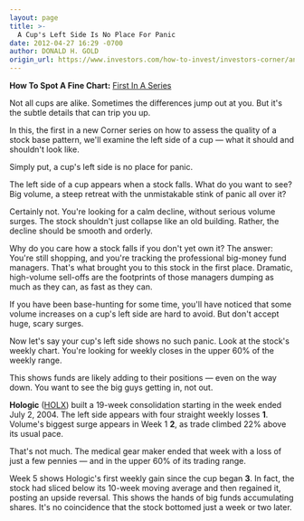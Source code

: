 ```yaml
---
layout: page
title: >-
  A Cup's Left Side Is No Place For Panic
date: 2012-04-27 16:29 -0700
author: DONALD H. GOLD
origin_url: https://www.investors.com/how-to-invest/investors-corner/analyzing-left-side-of-good-cup-base/
---
```


**How To Spot A Fine Chart:** [First In A Series](http://news.investors.com/specialreport/609681/201204301622/how-to-spot-a-fine-chart.aspx)

Not all cups are alike. Sometimes the differences jump out at you. But it's the subtle details that can trip you up.

In this, the first in a new Corner series on how to assess the quality of a stock base pattern, we'll examine the left side of a cup — what it should and shouldn't look like.

Simply put, a cup's left side is no place for panic.

The left side of a cup appears when a stock falls. What do you want to see? Big volume, a steep retreat with the unmistakable stink of panic all over it?

Certainly not. You're looking for a calm decline, without serious volume surges. The stock shouldn't just collapse like an old building. Rather, the decline should be smooth and orderly.

Why do you care how a stock falls if you don't yet own it? The answer: You're still shopping, and you're tracking the professional big-money fund managers. That's what brought you to this stock in the first place. Dramatic, high-volume sell-offs are the footprints of those managers dumping as much as they can, as fast as they can.

If you have been base-hunting for some time, you'll have noticed that some volume increases on a cup's left side are hard to avoid. But don't accept huge, scary surges.

Now let's say your cup's left side shows no such panic. Look at the stock's weekly chart. You're looking for weekly closes in the upper 60% of the weekly range.

This shows funds are likely adding to their positions — even on the way down. You want to see the big guys getting in, not out.

**Hologic** ([HOLX](https://research.investors.com/quote.aspx?symbol=HOLX)) built a 19-week consolidation starting in the week ended July 2, 2004. The left side appears with four straight weekly losses **1**. Volume's biggest surge appears in Week 1 **2**, as trade climbed 22% above its usual pace.

That's not much. The medical gear maker ended that week with a loss of just a few pennies — and in the upper 60% of its trading range.

Week 5 shows Hologic's first weekly gain since the cup began **3**. In fact, the stock had sliced below its 10-week moving average and then regained it, posting an upside reversal. This shows the hands of big funds accumulating shares. It's no coincidence that the stock bottomed just a week or two later.
